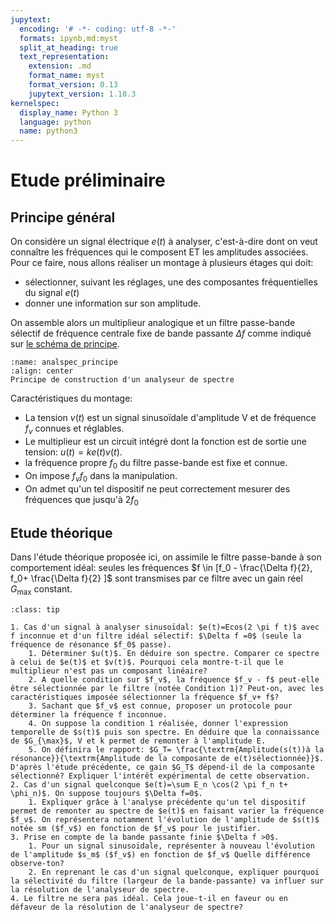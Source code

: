 ```yaml
---
jupytext:
  encoding: '# -*- coding: utf-8 -*-'
  formats: ipynb,md:myst
  split_at_heading: true
  text_representation:
    extension: .md
    format_name: myst
    format_version: 0.13
    jupytext_version: 1.10.3
kernelspec:
  display_name: Python 3
  language: python
  name: python3
---
```

# Etude préliminaire

## Principe général

On considère un signal électrique $e(t)$ à analyser, c'est-à-dire dont on veut connaître les fréquences qui le composent ET les amplitudes associées. Pour ce faire, nous allons réaliser un montage à plusieurs étages qui doit:

* sélectionner, suivant les réglages, une des composantes fréquentielles du signal $e(t)$
* donner une information sur son amplitude.

On assemble alors un multiplieur analogique et un filtre passe-bande sélectif de fréquence centrale fixe de bande passante $\Delta f$ comme indiqué sur [le schéma de principe](analspec_principe).

```{figure} ./images/AnalyseSpec_Analyseur_Principe.jpg
:name: analspec_principe
:align: center
Principe de construction d'un analyseur de spectre
```

Caractéristiques du montage:

* La tension $v(t)$ est un signal sinusoïdale d'amplitude V et de fréquence $f_v$ connues et réglables.
* Le multiplieur est un circuit intégré dont la fonction est de sortie une tension: $u(t)=ke(t)v(t)$.
* la fréquence propre $f_0$ du filtre passe-bande est fixe et connue.
* On impose $f_vf_0$ dans la manipulation.
* On admet qu'un tel dispositif ne peut correctement mesurer des fréquences que jusqu'à $2f_0$

## Etude théorique

Dans l'étude théorique proposée ici, on assimile le filtre passe-bande à son comportement idéal: seules les fréquences $f \in [f_0 - \frac{\Delta f}{2}, f_0+ \frac{\Delta f}{2} ]$ sont transmises par ce filtre avec un gain réel $G_{\max}$ constant.

````{admonition} Exercice
:class: tip

1. Cas d'un signal à analyser sinusoïdal: $e(t)=Ecos(2 \pi f t)$ avec f inconnue et d'un filtre idéal sélectif: $\Delta f =0$ (seule la fréquence de résonance $f_0$ passe).
    1. Déterminer $u(t)$. En déduire son spectre. Comparer ce spectre à celui de $e(t)$ et $v(t)$. Pourquoi cela montre-t-il que le multiplieur n'est pas un composant linéaire?
    2. A quelle condition sur $f_v$, la fréquence $f_v - f$ peut-elle être sélectionnée par le filtre (notée Condition 1)? Peut-on, avec les caractéristiques imposée sélectionner la fréquence $f_v+ f$?
    3. Sachant que $f_v$ est connue, proposer un protocole pour déterminer la fréquence f inconnue.
    4. On suppose la condition 1 réalisée, donner l'expression temporelle de $s(t)$ puis son spectre. En déduire que la connaissance de $G_{\max}$, V et k permet de remonter à l'amplitude E.
    5. On définira le rapport: $G_T= \frac{\textrm{Amplitude(s(t))à la résonance}}{\textrm{Amplitude de la composante de e(t)sélectionnée}}$. D'après l'étude précédente, ce gain $G_T$ dépend-il de la composante sélectionné? Expliquer l'intérêt expérimental de cette observation.
2. Cas d'un signal quelconque $e(t)=\sum E_n \cos(2 \pi f_n t+ \phi_n)$. On suppose toujours $\Delta f=0$.	
    1. Expliquer grâce à l'analyse précédente qu'un tel dispositif permet de remonter au spectre de $e(t)$ en faisant varier la fréquence $f_v$. On représentera notamment l'évolution de l'amplitude de $s(t)$ notée sm ($f_v$) en fonction de $f_v$ pour le justifier.
3. Prise en compte de la bande passante finie $\Delta f >0$.
    1. Pour un signal sinusoïdale, représenter à nouveau l'évolution de l'amplitude $s_m$ ($f_v$) en fonction de $f_v$ Quelle différence observe-ton?
    2. En reprenant le cas d'un signal quelconque, expliquer pourquoi la sélectivité du filtre (largeur de la bande-passante) va influer sur la résolution de l'analyseur de spectre.
4. Le filtre ne sera pas idéal. Cela joue-t-il en faveur ou en défaveur de la résolution de l'analyseur de spectre?

````